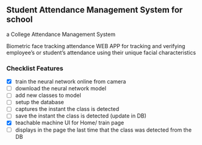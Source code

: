 ## Student Attendance Management System for school
a College Attendance Management System

Biometric face tracking attendance WEB APP for tracking and verifying employee’s or student’s attendance using their unique facial characteristics

### Checklist Features

- [x] train the neural network online from camera 
- [ ] download the neural network model
- [ ] add new classes to model
- [ ] setup the database
- [ ] captures the instant the class is detected
- [ ] save the instant the class is detected (update in DB)
- [x] teachable machine UI for Home/ train page
- [ ] displays in the page the last time that the class was detected from the DB
